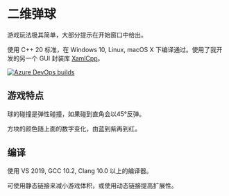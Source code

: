 # 二维弹球
游戏玩法极其简单，大部分提示在开始窗口中给出。

使用 C++ 20 标准，在 Windows 10, Linux, macOS X 下编译通过。使用了我开发的另一个 GUI 封装库 [XamlCpp](https://github.com/Berrysoft/XamlCpp)。

[![Azure DevOps builds](https://strawberry-vs.visualstudio.com/Balls/_apis/build/status/Berrysoft.Balls?branch=master)](https://strawberry-vs.visualstudio.com/Balls/_build)

## 游戏特点
球的碰撞是弹性碰撞，如果碰到直角会以45°反弹。

方块的颜色随上面的数字变化，由蓝到紫再到红。

## 编译
使用 VS 2019, GCC 10.2, Clang 10.0 以上的编译器。

可使用静态链接来减小游戏体积，或使用动态链接提高扩展性。
